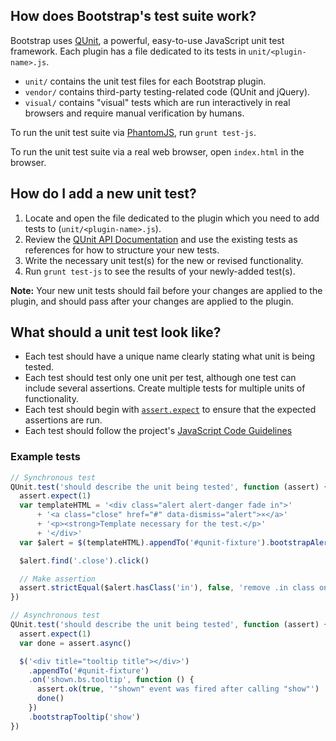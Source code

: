 ## How does Bootstrap's test suite work?

Bootstrap uses [QUnit](https://qunitjs.com/), a powerful, easy-to-use JavaScript unit test framework. Each plugin has a file dedicated to its tests in `unit/<plugin-name>.js`.

* `unit/` contains the unit test files for each Bootstrap plugin.
* `vendor/` contains third-party testing-related code (QUnit and jQuery).
* `visual/` contains "visual" tests which are run interactively in real browsers and require manual verification by humans.

To run the unit test suite via [PhantomJS](http://phantomjs.org/), run `grunt test-js`.

To run the unit test suite via a real web browser, open `index.html` in the browser.


## How do I add a new unit test?

1. Locate and open the file dedicated to the plugin which you need to add tests to (`unit/<plugin-name>.js`).
2. Review the [QUnit API Documentation](https://api.qunitjs.com/) and use the existing tests as references for how to structure your new tests.
3. Write the necessary unit test(s) for the new or revised functionality.
4. Run `grunt test-js` to see the results of your newly-added test(s).

**Note:** Your new unit tests should fail before your changes are applied to the plugin, and should pass after your changes are applied to the plugin.


## What should a unit test look like?

* Each test should have a unique name clearly stating what unit is being tested.
* Each test should test only one unit per test, although one test can include several assertions. Create multiple tests for multiple units of functionality.
* Each test should begin with [`assert.expect`](https://api.qunitjs.com/expect/) to ensure that the expected assertions are run.
* Each test should follow the project's [JavaScript Code Guidelines](https://github.com/twbs/bootstrap/blob/master/CONTRIBUTING.md#js)

### Example tests

```javascript
// Synchronous test
QUnit.test('should describe the unit being tested', function (assert) {
  assert.expect(1)
  var templateHTML = '<div class="alert alert-danger fade in">'
      + '<a class="close" href="#" data-dismiss="alert">×</a>'
      + '<p><strong>Template necessary for the test.</p>'
      + '</div>'
  var $alert = $(templateHTML).appendTo('#qunit-fixture').bootstrapAlert()

  $alert.find('.close').click()

  // Make assertion
  assert.strictEqual($alert.hasClass('in'), false, 'remove .in class on .close click')
})

// Asynchronous test
QUnit.test('should describe the unit being tested', function (assert) {
  assert.expect(1)
  var done = assert.async()

  $('<div title="tooltip title"></div>')
    .appendTo('#qunit-fixture')
    .on('shown.bs.tooltip', function () {
      assert.ok(true, '"shown" event was fired after calling "show"')
      done()
    })
    .bootstrapTooltip('show')
})
```
